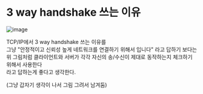 # 3 way handshake 쓰는 이유

![image](https://user-images.githubusercontent.com/101965836/175766715-ca626f41-28af-49e0-8669-f580ee5e0462.png)  

TCP/IP에서 3 way handshake 쓰는 이유를  
그냥 "안정적이고 신뢰성 높게 네트워크를 연결하기 위해서 입니다" 라고 답하기 보다는  
위 그림처럼 클라이언트와 서버가 각각 자신의 송/수신이 제대로 동작하는지 체크하기 위해서 사용한다   
라고 답하는게 좋다고 생각한다.  
  
  
(그냥 갑자기 생각이 나서 그림 그려서 남겨둠)  
  
